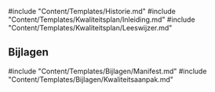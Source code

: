 #include "Content/Templates/Historie.md"
#include "Content/Templates/Kwaliteitsplan/Inleiding.md"
#include "Content/Templates/Kwaliteitsplan/Leeswijzer.md"

## Bijlagen

#include "Content/Templates/Bijlagen/Manifest.md"
#include "Content/Templates/Bijlagen/Kwaliteitsaanpak.md"